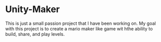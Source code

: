 # Unity-Maker

This is just a small passion project that I have been working on. My goal with this project is to create a mario maker like game wit hthe ability to build, share, and play levels.
